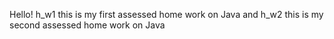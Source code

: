 Hello!
h_w1 this is my first assessed home work on Java
and
h_w2 this is my second assessed home work on Java

